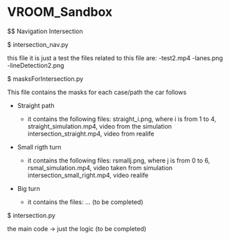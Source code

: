 # VROOM_Sandbox

$$ Navigation Intersection 


$ intersection_nav.py 

this file it is just a test 
the files related to this file are: 
-test2.mp4
-lanes.png
-lineDetection2.png

$ masksForIntersection.py

This file contains the masks for each case/path the car follows

- Straight path
    - it contains the following files:
    straight_i.png, where i is from 1 to 4,
    straight_simulation.mp4, video from the simulation
    intersection_straight.mp4, video from realife

- Small rigth turn 
    - it contains the following files:
    rsmallj.png, where j is from 0 to 6,
    rsmal_simulation.mp4, video taken from simulation
    intersection_small_right.mp4, video realife

- Big turn 
    - it contains the files:
    ... (to be completed)

$ intersection.py

the main code -> just the logic (to be completed)

